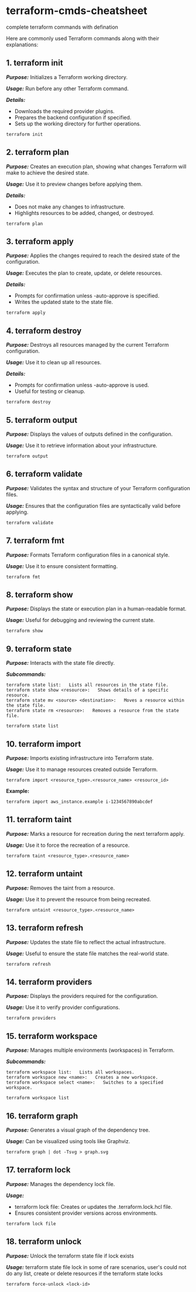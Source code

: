 # terraform-cmds-cheatsheet
complete terraform commands with defination


Here are commonly used Terraform commands along with their explanations:

## 1. terraform init

***Purpose:*** Initializes a Terraform working directory.

***Usage:***   Run before any other Terraform command.

***Details:***
  * Downloads the required provider plugins.
  * Prepares the backend configuration if specified.
  * Sets up the working directory for further operations.

```
terraform init
```

## 2. terraform plan

***Purpose:*** Creates an execution plan, showing what changes Terraform will make to achieve the desired state.

***Usage:*** Use it to preview changes before applying them.

***Details:***
  * Does not make any changes to infrastructure.
  * Highlights resources to be added, changed, or destroyed.
```
terraform plan
```
## 3. terraform apply

***Purpose:*** Applies the changes required to reach the desired state of the configuration.

***Usage:*** Executes the plan to create, update, or delete resources.

***Details:***
  * Prompts for confirmation unless -auto-approve is specified.
  * Writes the updated state to the state file.
```
terraform apply
```

## 4. terraform destroy

***Purpose:*** Destroys all resources managed by the current Terraform configuration.

***Usage:*** Use it to clean up all resources.

***Details:***
  * Prompts for confirmation unless -auto-approve is used.
  * Useful for testing or cleanup.
```
terraform destroy
```

## 5. terraform output

***Purpose:*** Displays the values of outputs defined in the configuration.

***Usage:*** Use it to retrieve information about your infrastructure.
```
terraform output
```

## 6. terraform validate

***Purpose:*** Validates the syntax and structure of your Terraform configuration files.

***Usage:*** Ensures that the configuration files are syntactically valid before applying.
```
terraform validate
```

## 7. terraform fmt

***Purpose:*** Formats Terraform configuration files in a canonical style.

***Usage:*** Use it to ensure consistent formatting.
```
terraform fmt
```

## 8. terraform show

***Purpose:*** Displays the state or execution plan in a human-readable format.

***Usage:*** Useful for debugging and reviewing the current state.
```
terraform show
```
## 9. terraform state

***Purpose:*** Interacts with the state file directly.

***Subcommands:***
```
terraform state list:   Lists all resources in the state file.
terraform state show <resource>:   Shows details of a specific resource.
terraform state mv <source> <destination>:   Moves a resource within the state file.
terraform state rm <resource>:   Removes a resource from the state file.
```
```
terraform state list
```

## 10. terraform import

***Purpose:*** Imports existing infrastructure into Terraform state.

***Usage:*** Use it to manage resources created outside Terraform.
```
terraform import <resource_type>.<resource_name> <resource_id>
```
**Example:**
```
terraform import aws_instance.example i-1234567890abcdef
```

## 11. terraform taint

***Purpose:***  Marks a resource for recreation during the next terraform apply.

***Usage:*** Use it to force the recreation of a resource.
```
terraform taint <resource_type>.<resource_name>
```

## 12. terraform untaint

***Purpose:***  Removes the taint from a resource.

***Usage:*** Use it to prevent the resource from being recreated.
```
terraform untaint <resource_type>.<resource_name>
```

## 13. terraform refresh

***Purpose:***  Updates the state file to reflect the actual infrastructure.

***Usage:*** Useful to ensure the state file matches the real-world state.
```
terraform refresh
```

## 14. terraform providers

***Purpose:*** Displays the providers required for the configuration.

***Usage:*** Use it to verify provider configurations.
```
terraform providers
```

## 15. terraform workspace

***Purpose:*** Manages multiple environments (workspaces) in Terraform.

***Subcommands:***
```
terraform workspace list:   Lists all workspaces.
terraform workspace new <name>:   Creates a new workspace.
terraform workspace select <name>:   Switches to a specified workspace.
```
```
terraform workspace list
```

## 16. terraform graph

***Purpose:*** Generates a visual graph of the dependency tree.

***Usage:*** Can be visualized using tools like Graphviz.
```
terraform graph | dot -Tsvg > graph.svg
```

## 17. terraform lock

***Purpose:*** Manages the dependency lock file.

***Usage:*** 
  * terraform lock file: Creates or updates the .terraform.lock.hcl file.
  * Ensures consistent provider versions across environments.
```
terraform lock file
```

## 18. terraform unlock

***Purpose:*** Unlock the terraform state file if lock exists

***Usage:*** terraform state file lock in some of rare scenarios, user's could not do any list, create or delete resources if the terraform state locks
```
terraform force-unlock <lock-id>
```
